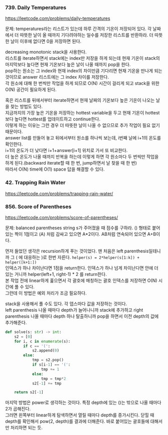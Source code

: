 ### 739. Daily Temperatures

https://leetcode.com/problems/daily-temperatures

문제: temperatures라는 리스트가 있는데 하루 간격의 기온이 저장되어 있다. 각 날짜에서 더 따뜻한 날이 올 때까지 기다려야하는 일수를 저장한 리스트를 반환하라. 더 따뜻한 날이 이후에 없다면 0을 저장하면 된다.

decreasing monotonic stack을 사용한다.   
리스트를 iterate하면서 stack에는 index만 저장을 하게 되는데 현재 기온이 stack의 마지막보다 높다면 현재 기온보다 높은 날이 나올 때까지 pop을 한다.   
pop하는 원소는 그 index와 현재 index의 차이만큼 기다리면 현재 기온을 만나게 되는 것이므로 answer 리스트에는 그 index 차이를 저장한다.   
각 원소에 대해 한 번씩만 작업을 하게 되므로 O(N) 시간이 걸리게 되고 stack을 위한 O(N) 공간이 필요하게 된다.   

혹은 리스트를 뒤에서부터 iterate하면서 현재 날짜의 기온보다 높은 기온이 나오는 날을 찾는 방법도 있다.   
지금까지의 가장 높은 기온을 저장하는 hottest variable을 두고 현재 기온이 hottest보다 높다면 hottest를 업데이트하고 continue한다.   
이렇게 하는 이유는 그런 경우 더 따뜻한 날이 나올 수 없으므로 추가 작업이 필요 없기 때문이다.   
answer list를 만들어 놓고 뒤에서부터 원소를 하나씩 보는데, i번째 날에 i+1의 온도를 확인한다.   
i+1의 온도가 더 낮다면 i+1+answer[i+1] 위치로 가서 또 비교한다.   
더 높은 온도가 나올 때까지 반복을 하는데 이렇게 하면 각 원소마다 두 번씩만 작업을 하게 된다.(backward iterate할 때 한 번, jump하면서 날 찾을 때 한 번)   
따라서 O(N) time에 O(1) space 답을 해결할 수 있다.   



### 42. Trapping Rain Water

https://leetcode.com/problems/trapping-rain-water/



### 856. Score of Parentheses

https://leetcode.com/problems/score-of-parentheses/

문제: balanced parentheses string s가 주어졌을 때 점수를 구하라. () 형태로 붙어 있는 짝이 1점이고 (A) 처럼 감싸고 있으면 A*2이다. AB처럼 연속되어 있으면 A+B이다.

먼저 들었던 생각은 recursion하게 푸는 것이었다. 맨 처음은 left parenthesis일테니까 그 ( 에 대응하는 )로 한번 자른다. `helper(s) = 2*helper(s[1:k]) + helper([k+1:])`     
인덱스가 하나 차이난다면 1점을 return한다. 인덱스가 하나 넘게 차이난다면 안에 더 있는 거니까 helper(left+1, right-1) * 2 를 return한다.   
본 작업 전에 linear하게 훑으면서 각 괄호에 매칭하는 괄호 인덱스를 저장하면 O(N) 시간에 풀 수 있다.   
그런데 이 방법은 예외 처리가 조금 필요하다. 

stack을 사용해서 풀 수도 있다. 각 뎁스마다 값을 저장하는 것이다.   
left parenthesis 나올 때마다 depth가 늘어나니까 stack에 추가하고 right parenthesis 나올 때마다 depth 하나 탈출하니까 pop을 하면서 이전 depth의 값에 추가해준다.   

```python
def solve(s: str) -> int:
    s2 = [0]
    for i, c in enumerate(s):
        if c == '(':
            s2.append(0)
        else:
            tmp = s2.pop()
            if s[i-1] == '(':
                tmp += 1
            else:
                tmp = tmp*2
            s2[-1] += tmp

    return s2[-1]
```

마지막 방법은 power로 생각하는 것이다. 특정 depth에 있는 ()는 밖으로 나올 때마다 2가 곱해진다.   
그러면 왼쪽부터 linear하게 탐색하면서 열릴 때마다 depth를 증가시킨다. 닫힐 때 depth를 확인해서 pow(2, depth)를 결과에 더해준다. 바로 붙어있는 괄호들에 대해서만 처리하면 되는 듯.